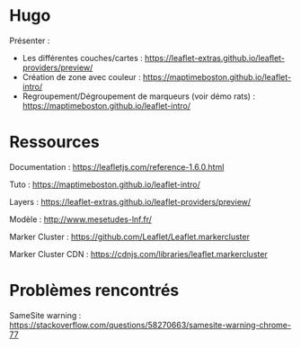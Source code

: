 # Hugo 

Présenter : 

- Les différentes couches/cartes :  https://leaflet-extras.github.io/leaflet-providers/preview/ 
- Création de zone avec couleur :  https://maptimeboston.github.io/leaflet-intro/ 
- Regroupement/Dégroupement de marqueurs (voir démo rats) :  https://maptimeboston.github.io/leaflet-intro/ 







# Ressources

Documentation :  https://leafletjs.com/reference-1.6.0.html

Tuto :  https://maptimeboston.github.io/leaflet-intro/ 

Layers :  https://leaflet-extras.github.io/leaflet-providers/preview/ 

Modèle :  http://www.mesetudes-lnf.fr/ 

Marker Cluster :  https://github.com/Leaflet/Leaflet.markercluster 

Marker Cluster CDN :  https://cdnjs.com/libraries/leaflet.markercluster 





# Problèmes rencontrés

SameSite warning :  https://stackoverflow.com/questions/58270663/samesite-warning-chrome-77 

